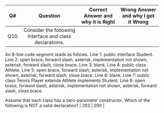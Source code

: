 | Q# | Question | Correct Answer and why it is Right | Wrong Answer and why I got it Wrong |
| :---: | :---: | :---: | :---: |
| Q10 | Consider the following interface and class declarations.

An 8-line code segment reads as follows. 
Line 1: public interface Student. 
Line 2: open brace, forward slash, asterisk, implementation not shown, asterisk, forward slash, close brace. 
Line 3: blank.
Line 4: public class Athlete. 
Line 5: open brace, forward slash, asterisk, implementation not shown, asterisk, forward slash, close brace. 
Line 6: blank.
Line 7: public class Tennis Player extends Athlete implements Student. 
Line 8: open brace, forward slash, asterisk, implementation not shown, asterisk, forward slash, close brace.

Assume that each class has a zero-parameter constructor. Which of the following is NOT a valid declaration? | 283 | 290 |

